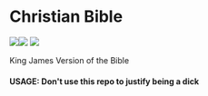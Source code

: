 # Christian Bible
![](https://img.shields.io/badge/holiness-45%25-yellow.svg)![](https://img.shields.io/travis/rust-lang/rust.svg)
![](https://img.shields.io/badge/platform-god%20|%20jesus%20|holy%20spirit-blue.svg)

King James Version of the Bible


#### USAGE: Don't use this repo to justify being a dick

